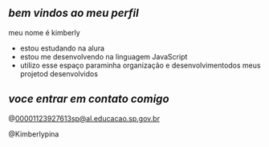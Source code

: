 ## *bem vindos ao meu perfil*

meu nome é kimberly

- estou estudando na alura
- estou me desenvolvendo na linguagem JavaScript
- utilizo esse espaço paraminha organização e desenvolvimentodos meus projetod desenvolvidos

##  *voce entrar em contato comigo*
@00001123927613sp@al.educacao.sp.gov.br 

@Kimberlypina
